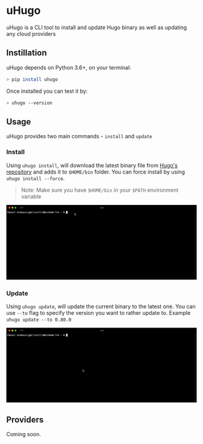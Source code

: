 # uHugo



uHugo is a CLI tool to install and update Hugo binary as well as updating any cloud providers

## Instillation

uHugo depends on Python 3.6+, on your terminal:

```sh
> pip install uhugo
```

Once installed you can test it by:

```sh
> uhugo --version
```

## Usage

uHugo provides two main commands - `install` and `update`

### Install

Using `uhugo install`, will download the latest binary file from [Hugo's repository](https://github.com/gohugoio/hugo) and adds it to `$HOME/bin` folder. You can force install by using `uhugo install --force`.

> Note: Make sure you have `$HOME/bin` in your `$PATH` environment variable

![uhugo install](https://github.com/akshaybabloo/uHugo/raw/main/screenshots/cmd-install.gif)

### Update

Using `uhugo update`, will update the current binary to the latest one. You can use `--to` flag to specify the version you want to rather update to. Example `uhugo update --to 0.80.0`

![uhugo update](https://github.com/akshaybabloo/uHugo/raw/main/screenshots/cmd-update.gif)

## Providers

Coming soon.
